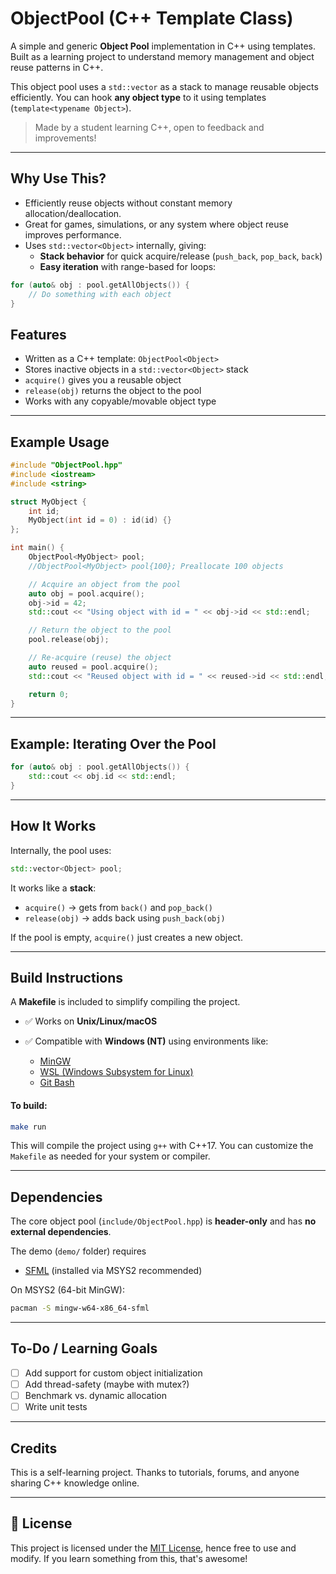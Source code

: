 
# ObjectPool (C++ Template Class)

A simple and generic **Object Pool** implementation in C++ using templates. Built as a learning project to understand memory management and object reuse patterns in C++.

This object pool uses a `std::vector` as a stack to manage reusable objects efficiently. You can hook **any object type** to it using templates (`template<typename Object>`).

> Made by a student learning C++, open to feedback and improvements!
---

## Why Use This?

- Efficiently reuse objects without constant memory allocation/deallocation.
- Great for games, simulations, or any system where object reuse improves performance.
- Uses `std::vector<Object>` internally, giving:
  - **Stack behavior** for quick acquire/release (`push_back`, `pop_back`, `back`)
  - **Easy iteration** with range-based for loops:

```cpp
for (auto& obj : pool.getAllObjects()) {
    // Do something with each object
}
```

## Features

- Written as a C++ template: `ObjectPool<Object>`
- Stores inactive objects in a `std::vector<Object>` stack
- `acquire()` gives you a reusable object
- `release(obj)` returns the object to the pool
- Works with any copyable/movable object type

---

## Example Usage

```cpp
#include "ObjectPool.hpp"
#include <iostream>
#include <string>

struct MyObject {
    int id;
    MyObject(int id = 0) : id(id) {}
};

int main() {
    ObjectPool<MyObject> pool;
    //ObjectPool<MyObject> pool{100}; Preallocate 100 objects

    // Acquire an object from the pool
    auto obj = pool.acquire();
    obj->id = 42;
    std::cout << "Using object with id = " << obj->id << std::endl;

    // Return the object to the pool
    pool.release(obj);

    // Re-acquire (reuse) the object
    auto reused = pool.acquire();
    std::cout << "Reused object with id = " << reused->id << std::endl;

    return 0;
}
````
---

## Example: Iterating Over the Pool

```cpp
for (auto& obj : pool.getAllObjects()) {
    std::cout << obj.id << std::endl;
}
```
---

## How It Works

Internally, the pool uses:

```cpp
std::vector<Object> pool;
```

It works like a **stack**:

* `acquire()` → gets from `back()` and `pop_back()`
* `release(obj)` → adds back using `push_back(obj)`

If the pool is empty, `acquire()` just creates a new object.

---
## Build Instructions

A **Makefile** is included to simplify compiling the project.

* ✅ Works on **Unix/Linux/macOS**
* ✅ Compatible with **Windows (NT)** using environments like:

  * [MinGW](https://www.mingw-w64.org/)
  * [WSL (Windows Subsystem for Linux)](https://learn.microsoft.com/en-us/windows/wsl/)
  * [Git Bash](https://gitforwindows.org/)

####  To build:

```bash
make run
```

This will compile the project using `g++` with C++17. You can customize the `Makefile` as needed for your system or compiler.

---

## Dependencies

The core object pool (`include/ObjectPool.hpp`) is **header-only** and has **no external dependencies**.  

The demo (`demo/` folder) requires 
- [SFML](https://www.sfml-dev.org/) (installed via MSYS2 recommended)

On MSYS2 (64-bit MinGW):
```bash
pacman -S mingw-w64-x86_64-sfml
```
---

## To-Do / Learning Goals

* [ ] Add support for custom object initialization
* [ ] Add thread-safety (maybe with mutex?)
* [ ] Benchmark vs. dynamic allocation
* [ ] Write unit tests

---

## Credits

This is a self-learning project. Thanks to tutorials, forums, and anyone sharing C++ knowledge online.

---

## 📜 License

This project is licensed under the [MIT License](LICENSE), hence free to use and modify. If you learn something from this, that's awesome! 
